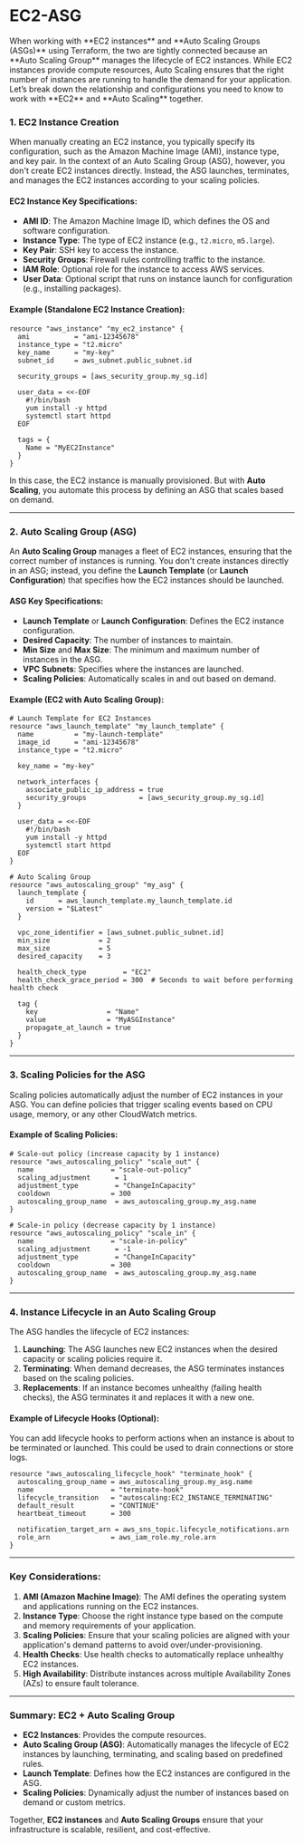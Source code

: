 <h1>EC2-ASG</h1>
When working with **EC2 instances** and **Auto Scaling Groups (ASGs)** using Terraform, the two are tightly connected because an **Auto Scaling Group** manages the lifecycle of EC2 instances. While EC2 instances provide compute resources, Auto Scaling ensures that the right number of instances are running to handle the demand for your application. Let’s break down the relationship and configurations you need to know to work with **EC2** and **Auto Scaling** together.

### 1. **EC2 Instance Creation**

When manually creating an EC2 instance, you typically specify its configuration, such as the Amazon Machine Image (AMI), instance type, and key pair. In the context of an Auto Scaling Group (ASG), however, you don't create EC2 instances directly. Instead, the ASG launches, terminates, and manages the EC2 instances according to your scaling policies.

#### EC2 Instance Key Specifications:
- **AMI ID**: The Amazon Machine Image ID, which defines the OS and software configuration.
- **Instance Type**: The type of EC2 instance (e.g., `t2.micro`, `m5.large`).
- **Key Pair**: SSH key to access the instance.
- **Security Groups**: Firewall rules controlling traffic to the instance.
- **IAM Role**: Optional role for the instance to access AWS services.
- **User Data**: Optional script that runs on instance launch for configuration (e.g., installing packages).

#### Example (Standalone EC2 Instance Creation):
```hcl
resource "aws_instance" "my_ec2_instance" {
  ami           = "ami-12345678"
  instance_type = "t2.micro"
  key_name      = "my-key"
  subnet_id     = aws_subnet.public_subnet.id

  security_groups = [aws_security_group.my_sg.id]

  user_data = <<-EOF
    #!/bin/bash
    yum install -y httpd
    systemctl start httpd
  EOF

  tags = {
    Name = "MyEC2Instance"
  }
}
```

In this case, the EC2 instance is manually provisioned. But with **Auto Scaling**, you automate this process by defining an ASG that scales based on demand.

---

### 2. **Auto Scaling Group (ASG)**

An **Auto Scaling Group** manages a fleet of EC2 instances, ensuring that the correct number of instances is running. You don't create instances directly in an ASG; instead, you define the **Launch Template** (or **Launch Configuration**) that specifies how the EC2 instances should be launched.

#### ASG Key Specifications:
- **Launch Template** or **Launch Configuration**: Defines the EC2 instance configuration.
- **Desired Capacity**: The number of instances to maintain.
- **Min Size** and **Max Size**: The minimum and maximum number of instances in the ASG.
- **VPC Subnets**: Specifies where the instances are launched.
- **Scaling Policies**: Automatically scales in and out based on demand.

#### Example (EC2 with Auto Scaling Group):

```hcl
# Launch Template for EC2 Instances
resource "aws_launch_template" "my_launch_template" {
  name          = "my-launch-template"
  image_id      = "ami-12345678"
  instance_type = "t2.micro"

  key_name = "my-key"

  network_interfaces {
    associate_public_ip_address = true
    security_groups             = [aws_security_group.my_sg.id]
  }

  user_data = <<-EOF
    #!/bin/bash
    yum install -y httpd
    systemctl start httpd
  EOF
}

# Auto Scaling Group
resource "aws_autoscaling_group" "my_asg" {
  launch_template {
    id      = aws_launch_template.my_launch_template.id
    version = "$Latest"
  }

  vpc_zone_identifier = [aws_subnet.public_subnet.id]
  min_size            = 2
  max_size            = 5
  desired_capacity    = 3

  health_check_type         = "EC2"
  health_check_grace_period = 300  # Seconds to wait before performing health check

  tag {
    key                 = "Name"
    value               = "MyASGInstance"
    propagate_at_launch = true
  }
}
```

---

### 3. **Scaling Policies for the ASG**
Scaling policies automatically adjust the number of EC2 instances in your ASG. You can define policies that trigger scaling events based on CPU usage, memory, or any other CloudWatch metrics.

#### Example of Scaling Policies:

```hcl
# Scale-out policy (increase capacity by 1 instance)
resource "aws_autoscaling_policy" "scale_out" {
  name                   = "scale-out-policy"
  scaling_adjustment      = 1
  adjustment_type         = "ChangeInCapacity"
  cooldown               = 300
  autoscaling_group_name  = aws_autoscaling_group.my_asg.name
}

# Scale-in policy (decrease capacity by 1 instance)
resource "aws_autoscaling_policy" "scale_in" {
  name                   = "scale-in-policy"
  scaling_adjustment      = -1
  adjustment_type         = "ChangeInCapacity"
  cooldown               = 300
  autoscaling_group_name  = aws_autoscaling_group.my_asg.name
}
```

---

### 4. **Instance Lifecycle in an Auto Scaling Group**
The ASG handles the lifecycle of EC2 instances:
1. **Launching**: The ASG launches new EC2 instances when the desired capacity or scaling policies require it.
2. **Terminating**: When demand decreases, the ASG terminates instances based on the scaling policies.
3. **Replacements**: If an instance becomes unhealthy (failing health checks), the ASG terminates it and replaces it with a new one.

#### Example of Lifecycle Hooks (Optional):

You can add lifecycle hooks to perform actions when an instance is about to be terminated or launched. This could be used to drain connections or store logs.

```hcl
resource "aws_autoscaling_lifecycle_hook" "terminate_hook" {
  autoscaling_group_name = aws_autoscaling_group.my_asg.name
  name                   = "terminate-hook"
  lifecycle_transition   = "autoscaling:EC2_INSTANCE_TERMINATING"
  default_result         = "CONTINUE"
  heartbeat_timeout      = 300

  notification_target_arn = aws_sns_topic.lifecycle_notifications.arn
  role_arn               = aws_iam_role.my_role.arn
}
```

---

### Key Considerations:
1. **AMI (Amazon Machine Image)**: The AMI defines the operating system and applications running on the EC2 instances.
2. **Instance Type**: Choose the right instance type based on the compute and memory requirements of your application.
3. **Scaling Policies**: Ensure that your scaling policies are aligned with your application's demand patterns to avoid over/under-provisioning.
4. **Health Checks**: Use health checks to automatically replace unhealthy EC2 instances.
5. **High Availability**: Distribute instances across multiple Availability Zones (AZs) to ensure fault tolerance.

---

### Summary: EC2 + Auto Scaling Group
- **EC2 Instances**: Provides the compute resources.
- **Auto Scaling Group (ASG)**: Automatically manages the lifecycle of EC2 instances by launching, terminating, and scaling based on predefined rules.
- **Launch Template**: Defines how the EC2 instances are configured in the ASG.
- **Scaling Policies**: Dynamically adjust the number of instances based on demand or custom metrics.

Together, **EC2 instances** and **Auto Scaling Groups** ensure that your infrastructure is scalable, resilient, and cost-effective.
